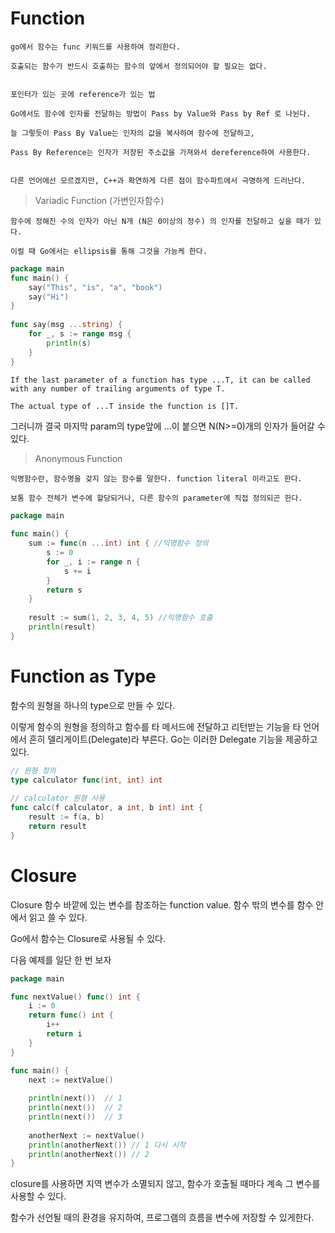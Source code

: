 # Function

    go에서 함수는 func 키워드를 사용하여 정리한다.
    
    호출되는 함수가 반드시 호출하는 함수의 앞에서 정의되어야 할 필요는 없다.


    포인터가 있는 곳에 reference가 있는 법

    Go에서도 함수에 인자를 전달하는 방법이 Pass by Value와 Pass by Ref 로 나뉜다.

    늘 그렇듯이 Pass By Value는 인자의 값을 복사하여 함수에 전달하고,

    Pass By Reference는 인자가 저장된 주소값을 가져와서 dereference하여 사용한다.


    다른 언어에선 모르겠지만, C++과 확연하게 다른 점이 함수파트에서 극명하게 드러난다.

> Variadic Function (가변인자함수)
    
    함수에 정해진 수의 인자가 아닌 N개 (N은 0이상의 정수) 의 인자를 전달하고 싶을 때가 있다.

    이럴 때 Go에서는 ellipsis를 통해 그것을 가능케 한다. 

 
```go
package main
func main() {   
    say("This", "is", "a", "book")
    say("Hi")
}
 
func say(msg ...string) {
    for _, s := range msg {
        println(s)
    }
}
 ```
    If the last parameter of a function has type ...T, it can be called with any number of trailing arguments of type T.

    The actual type of ...T inside the function is []T.

그러니까 결국 마지막 param의 type앞에 ...이 붙으면 N(N>=0)개의 인자가 들어갈 수 있다.

> Anonymous Function

    익명함수란, 함수명을 갖지 않는 함수를 말한다. function literal 이라고도 한다.

    보통 함수 전체가 변수에 할당되거나, 다른 함수의 parameter에 직접 정의되곤 한다.

 
```go
package main
 
func main() {
    sum := func(n ...int) int { //익명함수 정의
        s := 0
        for _, i := range n {
            s += i
        }
        return s
    }
 
    result := sum(1, 2, 3, 4, 5) //익명함수 호출
    println(result)
}
```

# Function as Type

함수의 원형을 하나의 type으로 만들 수 있다.

이렇게 함수의 원형을 정의하고 함수를 타 메서드에 전달하고 리턴받는 기능을 타 언어에서 흔히 델리게이트(Delegate)라 부른다. Go는 이러한 Delegate 기능을 제공하고 있다.

```go
// 원형 정의
type calculator func(int, int) int
 
// calculator 원형 사용
func calc(f calculator, a int, b int) int {
    result := f(a, b)
    return result
}
```

# Closure

Closure
함수 바깥에 있는 변수를 참조하는 function value. 함수 밖의 변수를 함수 안에서 읽고 쓸 수 있다.

Go에서 함수는 Closure로 사용될 수 있다.

 

다음 예제를 일단 한 번 보자

 
```go
package main

func nextValue() func() int {
    i := 0
    return func() int {
        i++
        return i
    }
}

func main() {
    next := nextValue()
 
    println(next())  // 1
    println(next())  // 2
    println(next())  // 3
 
    anotherNext := nextValue()
    println(anotherNext()) // 1 다시 시작
    println(anotherNext()) // 2
}
 ```

closure를 사용하면 지역 변수가 소멸되지 않고, 함수가 호출될 때마다 계속 그 변수를 사용할 수 있다.

함수가 선언될 때의 환경을 유지하여, 프로그램의 흐름을 변수에 저장할 수 있게한다.
